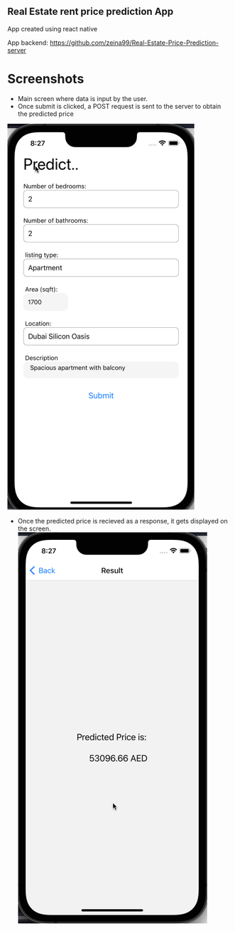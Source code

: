 ## Real Estate rent price prediction App

App created using react native

App backend: https://github.com/zeina99/Real-Estate-Price-Prediction-server

# Screenshots

- Main screen where data is input by the user.
- Once submit is clicked, a POST request is sent to the server to obtain the predicted price

![Main Screen](screenshots/mainscreen.png)

- Once the predicted price is recieved as a response, it gets displayed on the screen.
![Result Screen](screenshots/resultscreen.png)